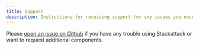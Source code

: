 ```yaml
---
title: Support
description: Instructions for receiving support for any issues you encounter with Stackattack
---
```

Please [open an issue on Github](https://github.com/cfeenstra67/stackattack/issues/new) if you have any trouble using Stackattack or want to request additional components.
